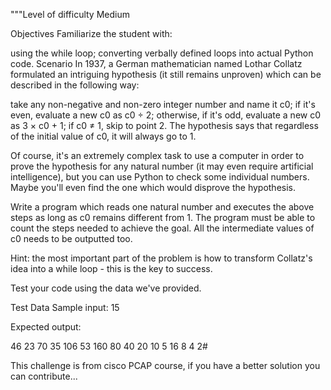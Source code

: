 """Level of difficulty
Medium

Objectives
Familiarize the student with:

using the while loop;
converting verbally defined loops into actual Python code.
Scenario
In 1937, a German mathematician named Lothar Collatz formulated an intriguing hypothesis (it still remains unproven) which can be described in the following way:

take any non-negative and non-zero integer number and name it c0;
if it's even, evaluate a new c0 as c0 ÷ 2;
otherwise, if it's odd, evaluate a new c0 as 3 × c0 + 1;
if c0 ≠ 1, skip to point 2.
The hypothesis says that regardless of the initial value of c0, it will always go to 1.

Of course, it's an extremely complex task to use a computer in order to prove the hypothesis for any natural number (it may even require artificial intelligence), but you can use Python to check some individual numbers. Maybe you'll even find the one which would disprove the hypothesis.


Write a program which reads one natural number and executes the above steps as long as c0 remains different from 1. The program must be able to count the steps needed to achieve the goal. All the intermediate values of c0 needs to be outputted too.

Hint: the most important part of the problem is how to transform Collatz's idea into a while loop - this is the key to success.

Test your code using the data we've provided.

Test Data
Sample input: 15

Expected output:

46
23
70
35
106
53
160
80
40
20
10
5
16
8
4
2# 

This challenge is from cisco PCAP course, if you have a better solution you can contribute...
